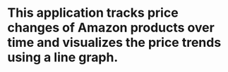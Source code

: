 # This application tracks price changes of Amazon products over time and visualizes the price trends using a line graph.
